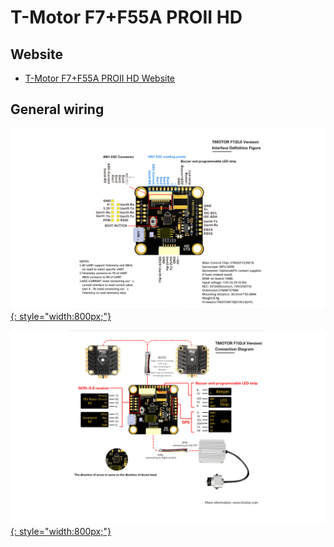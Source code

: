 # T-Motor F7+F55A PROII HD

## Website

- [T-Motor F7+F55A PROII HD Website](https://uav-en.tmotor.com/html/2019/FlightControllers_1218/310.html)

## General wiring

[![T-Motor F7+F55A PROII HD FC](images/tmotor_f7_pro2_hd.jpe){: style="width:800px;"}](images/tmotor_f7_pro2_hd.jpe)

[![T-Motor F7+F55A PROII HD Wiring](images/tmotor_f7_pro2_hd_diag.jpe){: style="width:800px;"}](images/tmotor_f7_pro2_hd_diag.jpe)
